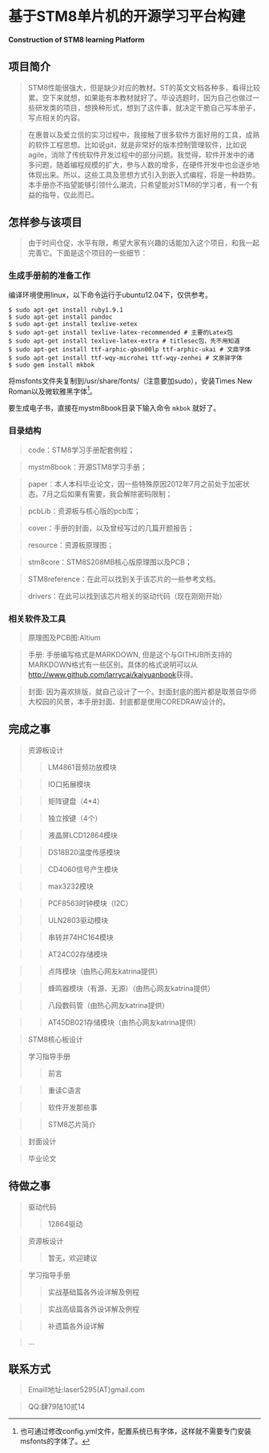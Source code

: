 # 基于STM8单片机的开源学习平台构建 #

#### Construction of STM8 learning Platform ####

## 项目简介 ##
> STM8性能很强大，但是缺少对应的教材。ST的英文文档各种多，看得比较累。空下来就想，如果能有本教材就好了。毕设选题时，因为自己也做过一些研发类的项目，想换种形式，想到了这件事，就决定干脆自己写本册子，写点相关的内容。

> 在惠普以及爱立信的实习过程中，我接触了很多软件方面好用的工具，成熟的软件工程思想。比如说git，就是非常好的版本控制管理软件，比如说agile，消除了传统软件开发过程中的部分问题。我觉得，软件开发中的诸多问题，随着编程规模的扩大，参与人数的增多，在硬件开发中也会逐步地体现出来。所以，这些工具及思想方式引入到嵌入式编程，将是一种趋势。本手册亦不指望能够引领什么潮流，只希望能对STM8的学习者，有一个有益的指导，仅此而已。
 

## 怎样参与该项目 ##
>由于时间仓促，水平有限，希望大家有兴趣的话能加入这个项目，和我一起完善它。下面是这个项目的一些细节：

### 生成手册前的准备工作 ###

编译环境使用linux，以下命令运行于ubuntu12.04下，仅供参考。
~~~~~~~~~~
$ sudo apt-get install ruby1.9.1
$ sudo apt-get install pandoc
$ sudo apt-get install texlive-xetex
$ sudo apt-get install texlive-latex-recommended # 主要的Latex包
$ sudo apt-get install texlive-latex-extra # titlesec包，先不用知道
$ sudo apt-get install ttf-arphic-gbsn00lp ttf-arphic-ukai # 文鼎字体
$ sudo apt-get install ttf-wqy-microhei ttf-wqy-zenhei # 文泉驿字体
$ sudo gem install mkbok
~~~~~~~~~~ 

将msfonts文件夹复制到/usr/share/fonts/（注意要加sudo），安装Times New Roman以及微软雅黑字体[^1]。

[^1]:也可通过修改config.yml文件，配置系统已有字体，这样就不需要专门安装msfonts的字体了。

要生成电子书，直接在mystm8book目录下输入命令 `mkbok` 就好了。


### 目录结构 ###

> code：STM8学习手册配套例程；

> mystm8book：开源STM8学习手册；

> paper：本人本科毕业论文，因一些特殊原因2012年7月之前处于加密状态。7月之后如果有需要，我会解除密码限制；

> pcbLib：资源板与核心版的pcb库；

> cover：手册的封面，以及曾经写过的几篇开题报告；

> resource：资源板原理图；

> stm8core：STM8S208MB核心版原理图以及PCB；

> STM8reference：在此可以找到关于该芯片的一些参考文档。

> drivers：在此可以找到该芯片相关的驱动代码（现在刚刚开始）

### 相关软件及工具 ###
> 原理图及PCB图:Altium

> 手册: 手册编写格式是MARKDOWN, 但是这个与GITHUB所支持的MARKDOWN格式有一些区别。具体的格式说明可以从<http://www.github.com/larrycai/kaiyuanbook>获得。

> 封面: 因为喜欢排版，就自己设计了一个。封面封底的图片都是取景自华师大校园的风景，本手册封面、封底都是使用COREDRAW设计的。


## 完成之事 ##

> 资源板设计
> > LM4861音频功放模块

> > IO口拓展模块

> > 矩阵键盘（4*4）

> > 独立按键（4个）

> > 液晶屏LCD12864模块

> > DS18B20温度传感模块

> > CD4060信号产生模块

> > max3232模块

> > PCF8563时钟模块（I2C）

> > ULN2803驱动模块

> > 串转并74HC164模块

> > AT24C02存储模块

> > 点阵模块（由热心网友katrina提供）

> > 蜂鸣器模块（有源、无源）（由热心网友katrina提供）

> > 八段数码管（由热心网友katrina提供）

> > AT45DB021存储模块（由热心网友katrina提供）

> STM8核心板设计

> 学习指导手册
>> 前言

>>重读C语言

>>软件开发那些事

>>STM8芯片简介

> 封面设计

> 毕业论文

## 待做之事 ##

> 驱动代码
>> 12864驱动

> 资源板设计
>> 暂无，欢迎建议

> 学习指导手册
>>实战基础篇各外设详解及例程

>>实战高级篇各外设详解及例程

>>补遗篇各外设详解

> ...


## 联系方式 ##

> Emaill地址:laser5295(AT)gmail.com

> QQ:肆79陆10贰14


